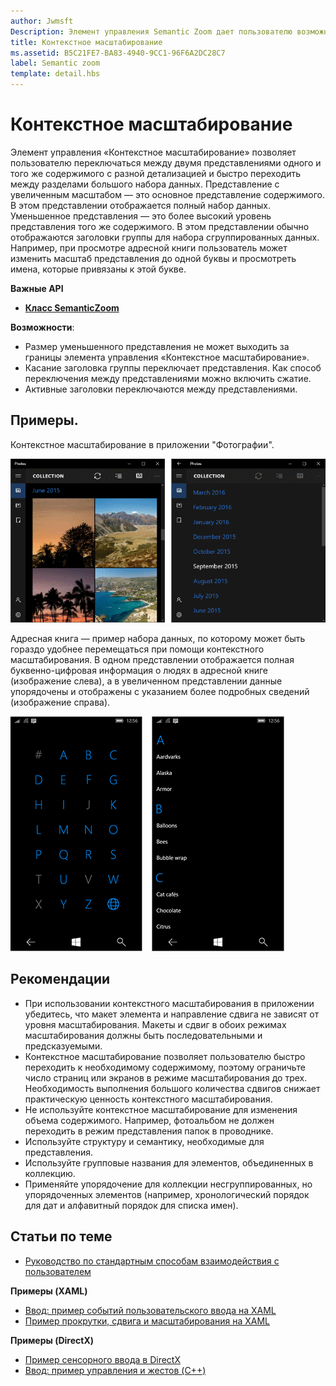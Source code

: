 ```yaml
---
author: Jwmsft
Description: Элемент управления Semantic Zoom дает пользователю возможность изменять масштаб, переходя от одного семантического представления одного и того же набора данных к другому.
title: Контекстное масштабирование
ms.assetid: B5C21FE7-BA83-4940-9CC1-96F6A2DC28C7
label: Semantic zoom
template: detail.hbs
---
```


# Контекстное масштабирование



Элемент управления «Контекстное масштабирование» позволяет пользователю переключаться между двумя представлениями одного и того же содержимого с разной детализацией и быстро переходить между разделами большого набора данных. Представление с увеличенным масштабом — это основное представление содержимого. В этом представлении отображается полный набор данных. Уменьшенное представления — это более высокий уровень представления того же содержимого. В этом представлении обычно отображаются заголовки группы для набора сгруппированных данных. Например, при просмотре адресной книги пользователь может изменить масштаб представления до одной буквы и просмотреть имена, которые привязаны к этой букве. 

**Важные API**

-   [**Класс SemanticZoom**](https://msdn.microsoft.com/library/windows/apps/hh702601)

**Возможности**:

-   Размер уменьшенного представления не может выходить за границы элемента управления «Контекстное масштабирование».
-   Касание заголовка группы переключает представления. Как способ переключения между представлениями можно включить сжатие.
-   Активные заголовки переключаются между представлениями.

## Примеры.

Контекстное масштабирование в приложении "Фотографии".

![Контекстное масштабирование в приложении "Фотографии"](images/control-examples/semantic-zoom-photos.png)

Адресная книга — пример набора данных, по которому может быть гораздо удобнее перемещаться при помощи контекстного масштабирования. В одном представлении отображается полная буквенно-цифровая информация о людях в адресной книге (изображение слева), а в увеличенном представлении данные упорядочены и отображены с указанием более подробных сведений (изображение справа).

![Пример контекстного масштабирования, используемого в списке контактов](images/semanticzoom-win10.png)

## Рекомендации

-   При использовании контекстного масштабирования в приложении убедитесь, что макет элемента и направление сдвига не зависят от уровня масштабирования. Макеты и сдвиг в обоих режимах масштабирования должны быть последовательными и предсказуемыми.
-   Контекстное масштабирование позволяет пользователю быстро переходить к необходимому содержимому, поэтому ограничьте число страниц или экранов в режиме масштабирования до трех. Необходимость выполнения большого количества сдвигов снижает практическую ценность контекстного масштабирования.
-   Не используйте контекстное масштабирование для изменения объема содержимого. Например, фотоальбом не должен переходить в режим представления папок в проводнике.
-   Используйте структуру и семантику, необходимые для представления.
-   Используйте групповые названия для элементов, объединенных в коллекцию.
-   Применяйте упорядочение для коллекции несгруппированных, но упорядоченных элементов (например, хронологический порядок для дат и алфавитный порядок для списка имен).



## Статьи по теме

* [Руководство по стандартным способам взаимодействия с пользователем](https://dev.windows.com/design/inputs-devices)


**Примеры (XAML)**
* [Ввод: пример событий пользовательского ввода на XAML](http://go.microsoft.com/fwlink/p/?linkid=226855)
* [Пример прокрутки, сдвига и масштабирования на XAML](http://go.microsoft.com/fwlink/p/?linkid=251717)

**Примеры (DirectX)**
* [Пример сенсорного ввода в DirectX](http://go.microsoft.com/fwlink/p/?LinkID=231627)
* [Ввод: пример управления и жестов (C++)](http://go.microsoft.com/fwlink/p/?linkid=231605)
 

 






<!--HONumber=May16_HO2-->


